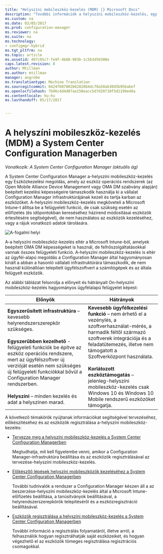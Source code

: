```yaml
---
title: "Helyszíni mobileszköz-kezelés (MDM) |} Microsoft Docs"
description: "További információk a helyszíni mobileszköz-kezelés, egy MDM-megoldás a System Center Configuration Managerben."
ms.custom: na
ms.date: 03/05/2017
ms.prod: configuration-manager
ms.reviewer: na
ms.suite: na
ms.technology:
- configmgr-hybrid
ms.tgt_pltfrm: na
ms.topic: article
ms.assetid: 497c05c7-fe9f-4b88-983b-1c5b3d59308e
caps.latest.revision: 8
author: Mtillman
ms.author: mtillman
manager: angrobe
ms.translationtype: Machine Translation
ms.sourcegitcommit: 6424fb07802b62820b4dc78a58ab30d3b956abef
ms.openlocfilehash: 7b96c4d4d87aa150eacc5d7d20710f5d2199e48a
ms.contentlocale: hu-hu
ms.lasthandoff: 05/17/2017


---
```

# <a name="on-premises-mobile-device-management-mdm-in-system-center-configuration-manager"></a>A helyszíni mobileszköz-kezelés (MDM) a System Center Configuration Managerben

*Vonatkozik: A System Center Configuration Manager (aktuális ág)*

A System Center Configuration Manager a\-helyszíni mobileszköz-kezelés egy Eszközkezelési megoldás, amely az eszköz operációs rendszerek (az Open Mobile Alliance Device Management vagy OMA DM szabvány alapján) beépített kezelési képességeire támaszkodik használja ki a vállalat Configuration Manager infrastruktúrájának kezeli és tartja karban az eszközöket. A\-helyszíni mobileszköz-kezelés megköveteli a Microsoft Intune-t állítsa be a felügyeleti funkció, de csak szükség esetén az előfizetés (és időpontokban kereséséhez házirend módosításai eszközök értesítésére segítségével), de nem használatos az eszközök kezeléséhez, vagy a rájuk vonatkozó adatok tárolására.  

 ![A\-fogalmi helyi](media/On-premises-conceptual.png)  

 A\-a helyszíni mobileszköz-kezelés eltér a Microsoft Intune-ból, amelyek beépített OMA DM képességeket is használ, de felhőszolgáltatásokkal vannak összes felügyeleti funkció.  A\-helyszíni mobileszköz-kezelés is eltér az ügyfél-alapú megoldás a Configuration Manager által hagyományosan kínált a abban a hasonló vállalati infrastruktúrára támaszkodik, de nem használ különállóan telepített ügyfélszoftvert a számítógépek és az általa felügyelt eszközök.  

 Az alábbi táblázat felsorolja a előnyeit és hátrányait On\-helyszíni mobileszköz-kezelés hagyományos ügyfélalapú felügyelet képest:  

|Előnyök|Hátrányok|  
|----------------|-------------------|  
|**Egyszerűsített infrastruktúra** – kevesebb helyrendszerszerepkör szükséges.<br /><br /> **Egyszerűbben kezelhető** -felügyeleti funkciók be építve az eszköz operációs rendszere, mert az ügyfélszoftver új verzióját esetén nem szükséges új felügyeleti funkciókkal bővül a Configuration Manager rendszerben.<br /><br /> **Helyszíni** – minden kezelés és adat a helyszínen marad.|**Kevesebb ügyfélkezelési funkció** – nem érhető el a vezénylés, a szoftverhasználat-mérés, a harmadik féltől származó szoftverek integrációja és a feladatütemezés, illetve nem támogatott a Szoftverközpont használata.<br /><br /> **Korlátozott eszköztámogatás** – jelenleg\-helyszíni mobileszköz-kezelés csak Windows 10 és Windows 10 Mobile rendszerű eszközöket támogatja.|  

 A következő témakörök nyújtanak információkat segítségével tervezéséhez, előkészítéséhez és az eszközök regisztrálása a\-helyszíni mobileszköz-kezelés:  

-   [Tervezze meg a helyszíni mobileszköz-kezelés a System Center Configuration Managerben](../plan-design/plan-on-premises-mdm.md)  

     Megtudhatja, mit kell figyelembe venni, amikor a Configuration Manager-infrastruktúra beállítása és az eszközök regisztrálásával az tervezése\-helyszíni mobileszköz-kezelés.  

-   [Előkészítő lépések helyszíni mobileszközök kezeléséhez a System Center Configuration Managerben](../get-started/preparation-steps-for-on-premises-mdm.md)  

     További tudnivalók a rendszer a Configuration Manager készen áll a az beszerzése\-helyszíni mobileszköz-kezelés által a Microsoft Intune-előfizetés beállítása, a tanúsítványok beállításával, a helyrendszerszerepkörök telepítéséről és a eszközregisztráció beállításával.  

-   [Eszközök regisztrálása a helyszíni mobileszköz-kezelés a System Center Configuration Managerben](../deploy-use/enroll-devices-on-premises-mdm.md)  

     További információ a regisztrálás folyamatáról, illetve arról, a felhasználók hogyan regisztrálhatják saját eszközeiket, és hogyan végezhető el az eszközök tömeges regisztrálása regisztrációs csomagokkal.  

